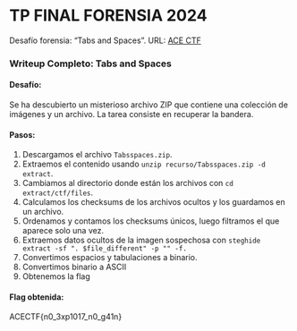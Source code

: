 # TP FINAL FORENSIA 2024

Desafío forensia: “Tabs and Spaces”. URL: [ACE CTF](https://acectf.tech/challenges#Tabs&Spaces-30)

### **Writeup Completo: Tabs and Spaces**

#### **Desafío:**

Se ha descubierto un misterioso archivo ZIP que contiene una colección de imágenes y un archivo. La tarea consiste en recuperar la bandera.

#### **Pasos:**

1. Descargamos el archivo `Tabsspaces.zip`.
2. Extraemos el contenido usando `unzip recurso/Tabsspaces.zip -d extract`.
3. Cambiamos al directorio donde están los archivos con `cd extract/ctf/files`.
4. Calculamos los checksums de los archivos ocultos y los guardamos en un archivo.
5. Ordenamos y contamos los checksums únicos, luego filtramos el que aparece solo una vez.
6. Extraemos datos ocultos de la imagen sospechosa con ```steghide extract -sf ". $file_different" -p "" -f. ```
7. Convertimos espacios y tabulaciones a binario.
8. Convertimos binario a ASCII
9. Obtenemos la flag

#### **Flag obtenida:**
ACECTF{n0_3xp1017_n0_g41n}

